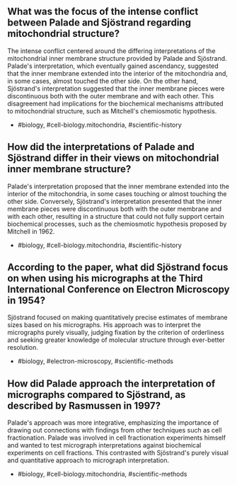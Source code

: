 ## What was the focus of the intense conflict between Palade and Sjöstrand regarding mitochondrial structure?

The intense conflict centered around the differing interpretations of the mitochondrial inner membrane structure provided by Palade and Sjöstrand. Palade's interpretation, which eventually gained ascendancy, suggested that the inner membrane extended into the interior of the mitochondria and, in some cases, almost touched the other side. On the other hand, Sjöstrand's interpretation suggested that the inner membrane pieces were discontinuous both with the outer membrane and with each other. This disagreement had implications for the biochemical mechanisms attributed to mitochondrial structure, such as Mitchell's chemiosmotic hypothesis.

- #biology, #cell-biology.mitochondria, #scientific-history


## How did the interpretations of Palade and Sjöstrand differ in their views on mitochondrial inner membrane structure?

Palade's interpretation proposed that the inner membrane extended into the interior of the mitochondria, in some cases touching or almost touching the other side. Conversely, Sjöstrand's interpretation presented that the inner membrane pieces were discontinuous both with the outer membrane and with each other, resulting in a structure that could not fully support certain biochemical processes, such as the chemiosmotic hypothesis proposed by Mitchell in 1962.

- #biology, #cell-biology.mitochondria, #scientific-history


## According to the paper, what did Sjöstrand focus on when using his micrographs at the Third International Conference on Electron Microscopy in 1954?

Sjöstrand focused on making quantitatively precise estimates of membrane sizes based on his micrographs. His approach was to interpret the micrographs purely visually, judging fixation by the criterion of orderliness and seeking greater knowledge of molecular structure through ever-better resolution.

- #biology, #electron-microscopy, #scientific-methods


## How did Palade approach the interpretation of micrographs compared to Sjöstrand, as described by Rasmussen in 1997?

Palade's approach was more integrative, emphasizing the importance of drawing out connections with findings from other techniques such as cell fractionation. Palade was involved in cell fractionation experiments himself and wanted to test micrograph interpretations against biochemical experiments on cell fractions. This contrasted with Sjöstrand's purely visual and quantitative approach to micrograph interpretation.

- #biology, #cell-biology.mitochondria, #scientific-methods